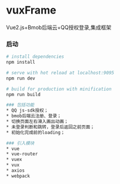 # vuxFrame
Vue2.js+Bmob后端云+QQ授权登录,集成框架

### 启动

``` bash
# install dependencies
npm install

# serve with hot reload at localhost:9095
npm run dev

# build for production with minification
npm run build

### 包括功能
* QQ js-sdk授权；
* bmob后端云注册、登录；
* 切换页面左右滑入画出动画；
* 未登录判断和跳转，登录后返回之前页面；
* 初始化完成前的loading；

### 引入模块
* vue
* vue-router
* vuex
* vux
* axios
* webpack
